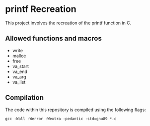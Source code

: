 # printf Recreation
This project involves the recreation of the printf function in C.

## Allowed functions and macros
  - write
  - malloc
  - free
  - va_start
  - va_end
  - va_arg
  - va_list

## Compilation
The code within this repository is compiled using the following flags:
```
gcc -Wall -Werror -Wextra -pedantic -std=gnu89 *.c
```

